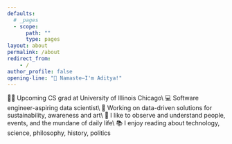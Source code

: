 ```yaml
---
defaults:
  # _pages
  - scope:
      path: ""
      type: pages
layout: about
permalink: /about
redirect_from:
    - /
author_profile: false
opening-line: "🙏 Namaste—I'm Aditya!"
---
```


<!-- <div class="opening-line-container" style="margin-top: 2em">
    <span class="opening-line" style="font-weight:600; font-size:45px;"> 
    Namaste—I'm Aditya!</span>
</div> -->


:man_student: Upcoming CS grad at University of Illinois Chicago\\
:computer:  Software engineer-aspiring data scientist\\
:seedling: Working on data-driven solutions for sustainability, awareness and art\\
:telescope: I like to observe and understand people, events, and the mundane of daily life\\
:books: I enjoy reading about technology, science, philosophy, history, politics

